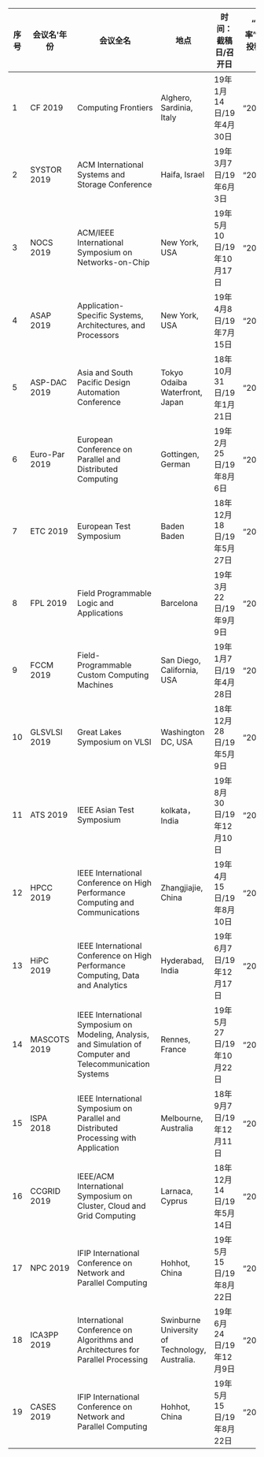 | 序号 | 会议名'年份 | 会议全名|地点              | 时间：截稿日/召开日     | “X年录用率”：录用数/投稿数=录用率 |
| ---- | ----------- | ---| -------------- | ----------------------- | --------------------------------- |
|1| CF 2019 |Computing Frontiers|Alghero, Sardinia, Italy|19年1月14日/19年4月30日     |“2019”：/=%     |
|2| SYSTOR 2019 |ACM International Systems and Storage Conference|Haifa, Israel| 19年3月7日/19年6月3日 |“2015”：/=%  |
|3| NOCS 2019 |ACM/IEEE International Symposium on Networks-on-Chip|New York, USA|19年5月10日/19年10月17日|“2018”：/=%  |
|4| ASAP 2019| Application-Specific Systems, Architectures, and Processors|New York, USA| 19年4月8日/19年7月15日 |“2018”：/=%  |
|5| ASP-DAC 2019|Asia and South Pacific Design Automation Conference|Tokyo Odaiba Waterfront, Japan|18年10月31日/19年1月21日|“2018”：/=%  |
|6| Euro-Par 2019|European Conference on Parallel and Distributed Computing|Gottingen, German| 19年2月25日/19年8月6日 |“2018”：/=%  |
|7| ETC 2019 |European Test Symposium |Baden Baden|18年12月18日/19年5月27日|“2019”：/=%     |
|8| FPL 2019 |Field Programmable Logic and Applications|Barcelona| 19年3月22日/19年9月9日 |“2015”：/=%  |
|9| FCCM 2019 |Field-Programmable Custom Computing Machines|San Diego, California, USA|19年1月7日/19年4月28日|“2018”：/=%  |
|10| GLSVLSI 2019 |Great Lakes Symposium on VLSI|Washington DC, USA| 18年12月28日/19年5月9日 |“2018”：/=%  |
|11| ATS 2019 |IEEE Asian Test Symposium|kolkata，India|19年8月30日/19年12月10日     |“2019”：/=%     |
|12| HPCC 2019 |IEEE International Conference on High Performance Computing and Communications|Zhangjiajie, China| 19年4月15日/19年8月10日 |“2015”：/=%  |
|13| HiPC 2019 |IEEE International Conference on High Performance Computing, Data and Analytics|Hyderabad, India|19年6月7日/19年12月17日|“2018”：/=%  |
|14| MASCOTS 2019 |IEEE International Symposium on Modeling, Analysis, and Simulation of Computer and Telecommunication Systems|Rennes, France| 19年5月27日/19年10月22日 |“2018”：/=%  |
|15| ISPA 2018 |IEEE International Symposium on Parallel and Distributed Processing with Application|Melbourne, Australia|18年9月7日/19年12月11日|“2018”：/=%  |
|16| CCGRID 2019 |IEEE/ACM International Symposium on Cluster, Cloud and Grid Computing|Larnaca, Cyprus| 18年12月14日/19年5月14日 |“2018”：/=%  |
|17| NPC 2019 |IFIP International Conference on Network and Parallel Computing|Hohhot, China|19年5月15日/19年8月22日|“2019”：/=%     |
|18| ICA3PP 2019 |International Conference on Algorithms and Architectures for Parallel Processing|Swinburne University of Technology, Australia.| 19年6月24日/19年12月9日 |“2015”：/=%  |
|19| CASES 2019 |IFIP International Conference on Network and Parallel Computing|Hohhot, China|19年5月15日/19年8月22日|“2019”：/=%     |
